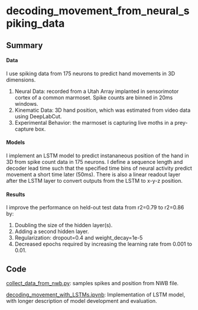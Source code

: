 # decoding_movement_from_neural_spiking_data

## Summary
#### Data
I use spiking data from 175 neurons to predict hand movements in 3D dimensions.
1. Neural Data: recorded from a Utah Array implanted in sensorimotor cortex of a common marmoset. Spike counts are binned in 20ms windows.
2. Kinematic Data: 3D hand position, which was estimated from video data using DeepLabCut. 
3. Experimental Behavior: the marmoset is capturing live moths in a prey-capture box. 

#### Models
I implement an LSTM model to predict instananeous position of the hand in 3D from spike count data in 175 neurons. I define a sequence length and decoder lead time such that the specified time bins of neural activity predict movement a short time later (50ms). There is also a linear readout layer after the LSTM layer to convert outputs from the LSTM to x-y-z position. 

#### Results
I improve the performance on held-out test data from r2=0.79 to r2=0.86 by:
1.  Doubling the size of the hidden layer(s).
2.  Adding a second hidden layer. 
3.  Regularization: dropout=0.4 and weight_decay=1e-5
4.  Decreased epochs required by increasing the learning rate from 0.001 to 0.01.

## Code

[collect_data_from_nwb.py](/collect_data_from_nwb.py): samples spikes and position from NWB file.

[decoding_movement_with_LSTMs.ipynb](/decoding_movment_with_LSTMs.ipynb): Implementation of LSTM model, with longer description of model development and evaluation. 